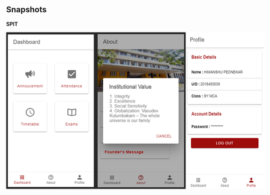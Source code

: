 ## Snapshots

**SPIT**

<p style="display:flex; justify-content:space-around">
    <img src="https://github.com/killerone/Ionic-MP/blob/SPIT/snapshots/spit1.png">
    <img src="https://github.com/killerone/Ionic-MP/blob/SPIT/snapshots/spit2.png">
    <img src="https://github.com/killerone/Ionic-MP/blob/SPIT/snapshots/spit3.png">
</p>
